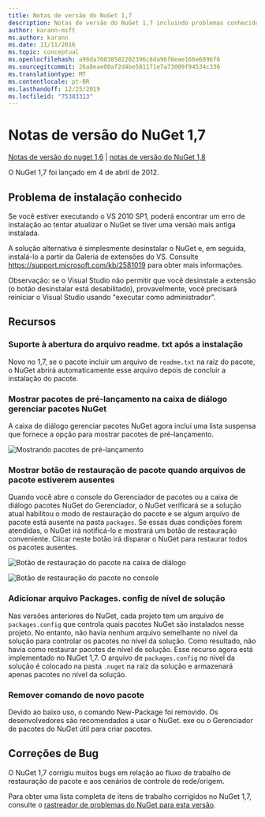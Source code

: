 ```yaml
---
title: Notas de versão do NuGet 1,7
description: Notas de versão do NuGet 1,7 incluindo problemas conhecidos, correções de bugs, recursos adicionados e DCRs.
author: karann-msft
ms.author: karann
ms.date: 11/11/2016
ms.topic: conceptual
ms.openlocfilehash: a98da76038582202396c8da96f8eae166e6096f6
ms.sourcegitcommit: 26a8eae00af2d4be581171e7a73009f94534c336
ms.translationtype: MT
ms.contentlocale: pt-BR
ms.lasthandoff: 12/25/2019
ms.locfileid: "75383313"
---
```

# <a name="nuget-17-release-notes"></a>Notas de versão do NuGet 1,7

[Notas de versão do nuget 1,6](../release-notes/nuget-1.6.md) | [notas de versão do NuGet 1,8](../release-notes/nuget-1.8.md)

O NuGet 1,7 foi lançado em 4 de abril de 2012.

## <a name="known-installation-issue"></a>Problema de instalação conhecido
Se você estiver executando o VS 2010 SP1, poderá encontrar um erro de instalação ao tentar atualizar o NuGet se tiver uma versão mais antiga instalada.

A solução alternativa é simplesmente desinstalar o NuGet e, em seguida, instalá-lo a partir da Galeria de extensões do VS.  Consulte <https://support.microsoft.com/kb/2581019> para obter mais informações.

Observação: se o Visual Studio não permitir que você desinstale a extensão (o botão desinstalar está desabilitado), provavelmente, você precisará reiniciar o Visual Studio usando "executar como administrador".

## <a name="features"></a>Recursos

### <a name="support-opening-readmetxt-file-after-installation"></a>Suporte à abertura do arquivo readme. txt após a instalação
Novo no 1,7, se o pacote incluir um arquivo de `readme.txt` na raiz do pacote, o NuGet abrirá automaticamente esse arquivo depois de concluir a instalação do pacote.

### <a name="show-prerelease-packages-in-the-manage-nuget-packages-dialog"></a>Mostrar pacotes de pré-lançamento na caixa de diálogo gerenciar pacotes NuGet
A caixa de diálogo gerenciar pacotes NuGet agora inclui uma lista suspensa que fornece a opção para mostrar pacotes de pré-lançamento.

![Mostrando pacotes de pré-lançamento](./media/prerelease-dropdown.png)

### <a name="show-package-restore-button-when-package-files-are-missing"></a>Mostrar botão de restauração de pacote quando arquivos de pacote estiverem ausentes
Quando você abre o console do Gerenciador de pacotes ou a caixa de diálogo pacotes NuGet do Gerenciador, o NuGet verificará se a solução atual habilitou o modo de restauração do pacote e se algum arquivo de pacote está ausente na pasta `packages`. Se essas duas condições forem atendidas, o NuGet irá notificá-lo e mostrará um botão de restauração conveniente. Clicar neste botão irá disparar o NuGet para restaurar todos os pacotes ausentes.

![Botão de restauração do pacote na caixa de diálogo](./media/packagerestore-dialog.png)

![Botão de restauração do pacote no console](./media/packagerestore-console.png)

### <a name="add-solution-level-packagesconfig-file"></a>Adicionar arquivo Packages. config de nível de solução
Nas versões anteriores do NuGet, cada projeto tem um arquivo de `packages.config` que controla quais pacotes NuGet são instalados nesse projeto. No entanto, não havia nenhum arquivo semelhante no nível da solução para controlar os pacotes no nível da solução. Como resultado, não havia como restaurar pacotes de nível de solução.
Esse recurso agora está implementado no NuGet 1,7. O arquivo de `packages.config` no nível da solução é colocado na pasta `.nuget` na raiz da solução e armazenará apenas pacotes no nível da solução.

### <a name="remove-new-package-command"></a>Remover comando de novo pacote
Devido ao baixo uso, o comando New-Package foi removido. Os desenvolvedores são recomendados a usar o NuGet. exe ou o Gerenciador de pacotes do NuGet útil para criar pacotes.

## <a name="bug-fixes"></a>Correções de Bug
O NuGet 1,7 corrigiu muitos bugs em relação ao fluxo de trabalho de restauração de pacote e aos cenários de controle de rede/origem.

Para obter uma lista completa de itens de trabalho corrigidos no NuGet 1,7, consulte o [rastreador de problemas do NuGet para esta versão](http://nuget.codeplex.com/workitem/list/advanced?keyword=&status=Closed&type=All&priority=All&release=NuGet%201.7&assignedTo=All&component=All&sortField=Votes&sortDirection=Descending&page=0).
